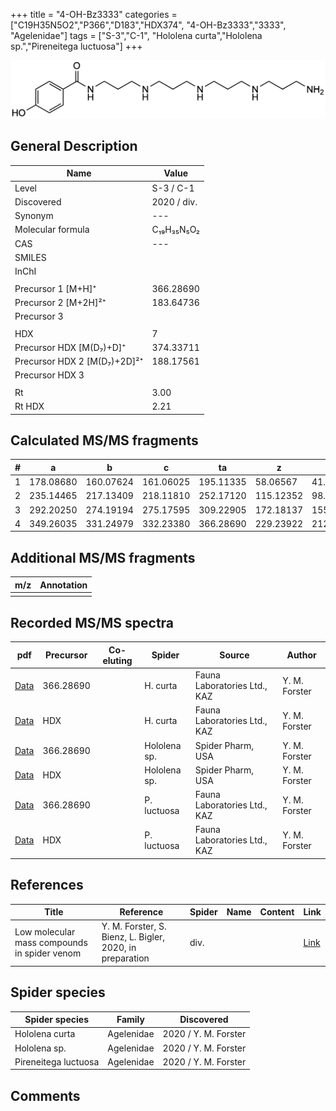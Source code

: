 +++
title = "4-OH-Bz3333"
categories = ["C19H35N5O2","P366","D183","HDX374",
"4-OH-Bz3333","3333",
"Agelenidae"]
tags = ["S-3","C-1",
"Hololena curta","Hololena sp.","Pireneitega luctuosa"]
+++

![](/img/4-OH-Bz3333.png)

## General Description

| Name                       | Value              |
|----------------------------|--------------------|
| Level                      | S-3 / C-1          |
| Discovered                 | 2020 / div.  |
| Synonym                    | ---                |
| Molecular formula          | C₁₉H₃₅N₅O₂                   |
| CAS                        | ---                |
| SMILES |   |
| InChI  |   |
|                            |                    |
| Precursor 1 [M+H]⁺         | 366.28690                   |
| Precursor 2 [M+2H]²⁺       | 183.64736                   |
| Precursor 3                |                    |
|                            |                    |
| HDX                        | 7                   |
| Precursor HDX   [M(D₇)+D]⁺   | 374.33711                   |
| Precursor HDX 2 [M(D₇)+2D]²⁺ | 188.17561                   |
| Precursor HDX 3            |                    |
|                            |                    |
| Rt                         | 3.00                   |
| Rt HDX                     | 2.21                   |

## Calculated MS/MS fragments

| # | a         | b         | c         | ta        | z         | y         | tz        |
|---|-----------|-----------|-----------|-----------|-----------|-----------|-----------|
| 1 | 178.08680 | 160.07624 | 161.06025 | 195.11335 | 58.06567 | 41.03912 | 75.09222 |
| 2 | 235.14465 | 217.13409 | 218.11810 | 252.17120 | 115.12352 | 98.09697 | 132.15007 |
| 3 | 292.20250 | 274.19194 | 275.17595 | 309.22905 | 172.18137 | 155.15482 | 189.20792 |
| 4 | 349.26035 | 331.24979 | 332.23380 | 366.28690 | 229.23922 | 212.21267 | 246.26577 |

## Additional MS/MS fragments

| m/z | Annotation |
|-----|------------|
|     |            |

## Recorded MS/MS spectra

| pdf                                             | Precursor | Co-eluting | Spider      | Source                       | Author        |
|-------------------------------------------------|-----------|------------|-------------|------------------------------|---------------|
| [Data](/pdf/H-curta/366_4-OH-Bz3333_Hc.pdf) | 366.28690 |           | H. curta | Fauna Laboratories Ltd., KAZ | Y. M. Forster |
| [Data](/pdf/H-curta/366_4-OH-Bz3333_Hc_HDX.pdf) | HDX |           | H. curta | Fauna Laboratories Ltd., KAZ | Y. M. Forster |
| [Data](/pdf/Hololena-sp/366_4-OH-Bz3333_Ho-sp.pdf) | 366.28690 |           | Hololena sp. | Spider Pharm, USA | Y. M. Forster |
| [Data](/pdf/Hololena-sp/366_4-OH-Bz3333_Ho-sp_HDX.pdf) | HDX |           | Hololena sp. | Spider Pharm, USA | Y. M. Forster |
| [Data](/pdf/P-luctuosa/366_4-OH-Bz3333_Pl.pdf) | 366.28690 |           | P. luctuosa | Fauna Laboratories Ltd., KAZ | Y. M. Forster |
| [Data](/pdf/P-luctuosa/366_4-OH-Bz3333_Pl_HDX.pdf) | HDX |           | P. luctuosa | Fauna Laboratories Ltd., KAZ | Y. M. Forster |


## References

| Title | Reference | Spider | Name | Content | Link |
|-------|-----------|--------|------|---------|------|
| Low molecular mass compounds in spider venom      | Y. M. Forster, S. Bienz, L. Bigler, 2020, in preparation          | div.       |   |   | [Link](unknown) |

## Spider species

| Spider species     | Family     | Discovered           |
|--------------------|------------|----------------------|
| Hololena curta | Agelenidae | 2020 / Y. M. Forster |
| Hololena sp. | Agelenidae | 2020 / Y. M. Forster |
| Pireneitega luctuosa | Agelenidae | 2020 / Y. M. Forster |


## Comments